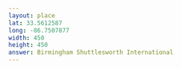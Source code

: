 ```yaml
---
layout: place
lat: 33.5612587
long: -86.7507877
width: 450
height: 450
answer: Birmingham Shuttlesworth International
---
```

